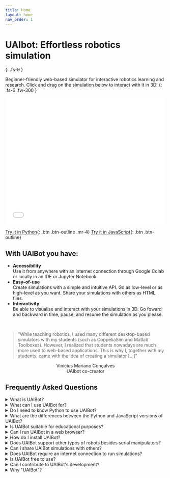 ```yaml
---
title: Home
layout: home
nav_order: 1
---
```

<script src='https://kit.fontawesome.com/a076d05399.js' crossorigin='anonymous'></script>
# UAIbot: Effortless robotics simulation
{: .fs-9 }

Beginner-friendly web-based simulator for interactive robotics learning and research. Click and drag on the simulation below to interact with it in 3D!
{: .fs-6 .fw-300 }

<div align="center" style="width:100%; height:400px"> 
<iframe frameBorder="0" scrolling="no" src="assets/Python_examples/HERO_sim.html" style="width:100%;height:100%"></iframe>
</div>



[Try it in Python](/docs/User_Guide/UAIbotPy_quickstart){: .btn .btn-outline .mr-4}
[Try it in JavaScript](/docs/User_Guide/UAIbotJS_quickstart){: .btn .btn-outline}


## With UAIBot you have:
- **Accessibility**<br> Use it from anywhere with an internet connection through Google Colab or locally in an IDE or Jupyter Notebook. 
- **Easy-of-use**<br> Create simulations with a simple and intuitive API. Go as low-level or as high-level as you want. Share your simulations with others as HTML files.
- **Interactivity**<br> Be able to visualise and interact with your simulations in 3D. Go foward and backward in time, pause, and resume the simulation as you please.

<br>

> "While teaching robotics, I used many different desktop-based simulators with my students (such as CoppeliaSim and Matlab Toolboxes). However, I realized that students nowadays are much more used to web-based applications. This is why I, together with my students, came with the idea of creating a simulator [...]"<br>
<div align="center">
Vinicius Mariano Gonçalves<br>UAIbot co-creator
</div>

## Frequently Asked Questions

<details>
<summary>What is UAIBot?</summary>
UAIBot is a web-based multi-language robotic simulator. It is designed to provide an accessible and interactive platform for learning robotics. It can also be used for rapid prototyping of new control strategies in a research setting.
</details>

<details>
<summary>What can I use UAIBot for?</summary>
UAIBot is primarily intended for simulating open-chain serial robotic manipulators. It allows you to create and visualize robotic scenarios, experiment with control algorithms, and gain hands-on experience in robotics programming.
</details>

<details>
<summary>Do I need to know Python to use UAIBot?</summary>
While some knowledge of Python is beneficial, UAIBot is designed to be beginner-friendly. If you are new to Python, UAIBot provides an excellent opportunity to learn the language while exploring robotics concepts.
</details>

<details>
<summary>What are the differences between the Python and JavaScript versions of UAIBot?</summary>
The Python version is primarily intended for computation and simulation setup, while the JavaScript version is focused on seamless integration with other web page elements. The Python version is also more feature-rich, with support for more complex robotic scenarios. The JavaScript version is more customizable and can be used to create more complex and interactive web pages. 
</details>

<details>
<summary>Is UAIBot suitable for educational purposes?</summary>
Yes, UAIBot is specifically designed with educational purposes in mind. Its low-level simulation approach allows students to have complete control over the simulation process, facilitating a deeper understanding of robotics principles.
</details>

<details>
<summary>Can I run UAIBot in a web browser?</summary>
Yes, UAIBot is web-based and can be used in a web browser. It is compatible with platforms like Google Colab, making it accessible from anywhere with an internet connection.
</details>

<details>
<summary>How do I install UAIBot?</summary>
UAIBot can be installed using pip. The installation instructions can be found in the UAIBot documentation or README file in the GitHub repository. The JavaScript version of UAIBot is an ES6 module and can be imported directly into a web page with a CDN.
</details>

<details>
<summary>Does UAIBot support other types of robots besides serial manipulators?</summary>
While UAIBot's primary focus is on open-chain serial manipulators, it offers some limited support for other types of robots. However, continuous development may bring more features and support for different robotic systems.
</details>

<details>
<summary>Can I share UAIBot simulations with others?</summary>
Yes, you can share your UAIBot simulations as HTML files. The interactive animations you create using Python can be saved and shared with friends, colleagues, or on web pages for educational purposes.
</details>

<details>
<summary>Does UAIBot require an internet connection to run simulations?</summary>
UAIBot requires an internet connection to visualize the simulations since it utilizes Three.js, a JavaScript library, for rendering the animations. However, the simulation computations are performed locally, so an internet connection is not required during computation.
</details>

<details>
<summary>Is UAIBot free to use?</summary>
Yes, UAIBot is an open-source project and is available for free to anyone interested in learning robotics with Python or JavaScript.
</details>

<details>
<summary>Can I contribute to UAIBot's development?</summary>
Absolutely! UAIBot is an open-source project, and contributions from the community are welcomed. You can participate in its development by submitting issues, suggesting improvements, or even contributing code to the project's GitHub repository.
</details>

<details>
<summary>Why "UAIBot"?</summary>
"Uai" is an interjection commonly used by mineiros, that is, people who where born in the state of Minas Gerais, Brazil. It is one of the regional symbols of Minas Gerais. It is pronounced like the english "why" and has roughly the same meaning, used when mineiros are confused or in doubt. Indeed, some linguistic researchers think that the origin of this interjection is exactly the english word "why".
</details>